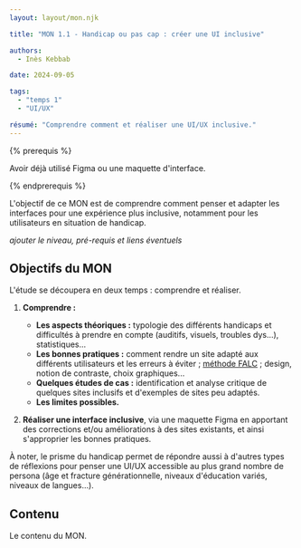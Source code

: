 ```yaml
---
layout: layout/mon.njk

title: "MON 1.1 - Handicap ou pas cap : créer une UI inclusive"

authors:
  - Inès Kebbab

date: 2024-09-05

tags: 
  - "temps 1"
  - "UI/UX"

résumé: "Comprendre comment et réaliser une UI/UX inclusive."
---
```


{% prerequis %}

Avoir déjà utilisé Figma ou une maquette d'interface.

{% endprerequis %}

L'objectif de ce MON est de comprendre comment penser et adapter les interfaces pour une expérience plus inclusive, notamment pour les utilisateurs en situation de handicap.

*ajouter le niveau, pré-requis et liens éventuels*

## Objectifs du MON

L'étude se découpera en deux temps : comprendre et réaliser.

1. **Comprendre :** 

   * **Les aspects théoriques :** typologie des différents handicaps et difficultés à prendre en compte (auditifs, visuels, troubles dys...), statistiques...
   * **Les bonnes pratiques :** comment rendre un site adapté aux différents utilisateurs et les erreurs à éviter ; [méthode FALC](https://www.culture.gouv.fr/Thematiques/developpement-culturel/Culture-et-handicap/Facile-a-lire-et-a-comprendre-FALC-une-methode-utile) ; design, notion de contraste, choix graphiques...
   * **Quelques études de cas :** identification et analyse critique de quelques sites inclusifs et d'exemples de sites peu adaptés.
   * **Les limites possibles.**

2. **Réaliser une interface inclusive**, via une maquette Figma en apportant des corrections et/ou améliorations à des sites existants, et ainsi s'approprier les bonnes pratiques.

À noter, le prisme du handicap permet de répondre aussi à d'autres types de réflexions pour penser une UI/UX accessible au plus grand nombre de persona (âge et fracture générationnelle, niveaux d'éducation variés, niveaux de langues...).

## Contenu

Le contenu du MON.
